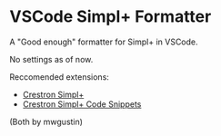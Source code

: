 # VSCode Simpl+ Formatter

A "Good enough" formatter for Simpl+ in VSCode.

No settings as of now.

Reccomended extensions:
- [Crestron Simpl+](https://marketplace.visualstudio.com/items?itemName=mwgustin.crestron-simpl-plus)
- [Crestron Simpl+ Code Snippets](https://marketplace.visualstudio.com/items?itemName=mwgustin.crestron-simpl-plus-snippets)

(Both by mwgustin)